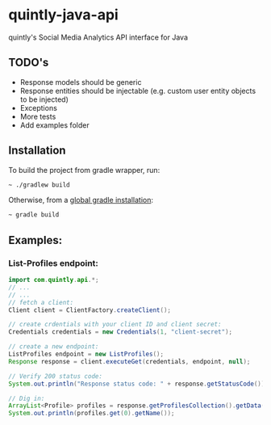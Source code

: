 # quintly-java-api
quintly's Social Media Analytics API interface for Java

## TODO's

- Response models should be generic
- Response entities should be injectable (e.g. custom user entity objects to be injected)
- Exceptions
- More tests
- Add examples folder

## Installation
To build the project from gradle wrapper, run:
```bash
~ ./gradlew build
```
Otherwise, from a [global gradle installation](https://gradle.org/install/):
```bash
~ gradle build
```

## Examples:

### List-Profiles endpoint:
```java
import com.quintly.api.*;
// ...
// ...
// fetch a client:
Client client = ClientFactory.createClient();

// create crdentials with your client ID and client secret:
Credentials credentials = new Credentials(1, "client-secret");

// create a new endpoint:
ListProfiles endpoint = new ListProfiles();
Response response = client.executeGet(credentials, endpoint, null);

// Verify 200 status code:
System.out.println("Response status code: " + response.getStatusCode());

// Dig in:
ArrayList<Profile> profiles = response.getProfilesCollection().getData();
System.out.println(profiles.get(0).getName());
```
